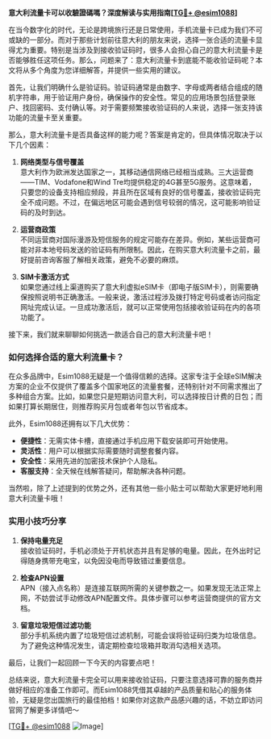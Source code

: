 **意大利流量卡可以收驗證碼嗎？深度解读与实用指南[[TG💪+ @esim1088](https://t.me/s/esim1088)]**

在当今数字化的时代，无论是跨境旅行还是日常使用，手机流量卡已成为我们不可或缺的一部分。而对于那些计划前往意大利的朋友来说，选择一张合适的流量卡显得尤为重要。特别是当涉及到接收验证码时，很多人会担心自己的意大利流量卡是否能够胜任这项任务。那么，问题来了：意大利流量卡到底能不能收验证码呢？本文将从多个角度为您详细解答，并提供一些实用的建议。

首先，让我们明确什么是验证码。验证码通常是由数字、字母或两者结合组成的随机字符串，用于验证用户身份，确保操作的安全性。常见的应用场景包括登录账户、找回密码、支付确认等。对于需要频繁接收验证码的人来说，选择一张支持该功能的流量卡至关重要。

那么，意大利流量卡是否具备这样的能力呢？答案是肯定的，但具体情况取决于以下几个因素：

1. **网络类型与信号覆盖**  
   意大利作为欧洲发达国家之一，其移动通信网络已经相当成熟。三大运营商——TIM、Vodafone和Wind Tre均提供稳定的4G甚至5G服务。这意味着，只要您的设备支持相应频段，并且所在区域有良好的信号覆盖，接收验证码完全不成问题。不过，在偏远地区可能会遇到信号较弱的情况，这可能影响验证码的及时到达。

2. **运营商政策**  
   不同运营商对国际漫游及短信服务的规定可能存在差异。例如，某些运营商可能对非本地号码发送的验证码有所限制。因此，在购买意大利流量卡之前，最好提前咨询客服了解相关政策，避免不必要的麻烦。

3. **SIM卡激活方式**  
   如果您通过线上渠道购买了意大利虚拟eSIM卡（即电子版SIM卡），则需要确保按照说明书正确激活。一般来说，激活过程涉及拨打特定号码或者访问指定网址完成认证。一旦成功激活后，就可以正常使用包括接收验证码在内的各项功能了。

接下来，我们就来聊聊如何挑选一款适合自己的意大利流量卡吧！

### 如何选择合适的意大利流量卡？

在众多品牌中，Esim1088无疑是一个值得信赖的选择。这家专注于全球eSIM解决方案的企业不仅提供了覆盖多个国家地区的流量套餐，还特别针对不同需求推出了多种组合方案。比如，如果您只是短期访问意大利，可以选择按日计费的日包；而如果打算长期居住，则推荐购买月包或者年包以节省成本。

此外，Esim1088还拥有以下几大优势：

- **便捷性**：无需实体卡槽，直接通过手机应用下载安装即可开始使用。
- **灵活性**：用户可以根据实际需要随时调整套餐内容。
- **安全性**：采用先进的加密技术保护个人隐私。
- **客服支持**：全天候在线解答疑问，帮助解决各种问题。

当然啦，除了上述提到的优势之外，还有其他一些小贴士可以帮助大家更好地利用意大利流量卡哦！

### 实用小技巧分享

1. **保持电量充足**  
   接收验证码时，手机必须处于开机状态并且有足够的电量。因此，在外出时记得随身携带充电宝，以免因没电而导致错过重要信息。

2. **检查APN设置**  
   APN（接入点名称）是连接互联网所需的关键参数之一。如果发现无法正常上网，不妨尝试手动修改APN配置文件。具体步骤可以参考运营商提供的官方文档。

3. **留意垃圾短信过滤功能**  
   部分手机系统内置了垃圾短信过滤机制，可能会误将验证码归类为垃圾信息。为了避免这种情况发生，请定期检查垃圾箱并取消勾选相关选项。

最后，让我们一起回顾一下今天的内容要点吧！

总结来说，意大利流量卡完全可以用来接收验证码，只要注意选择可靠的服务商并做好相应的准备工作即可。而Esim1088凭借其卓越的产品质量和贴心的服务体验，无疑是您出国旅行的最佳拍档！如果你对这款产品感兴趣的话，不妨立即访问官网了解更多详情吧～

[[TG💪+ @esim1088](https://t.me/s/esim1088) ![Image](https://i.postimg.cc/4NQfJmqS/Snipaste-2025-05-13-00-14-12.png)]